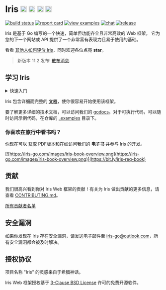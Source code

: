 <!-- # Iris Web Framework <a href="README_ZH.md"> <img width="20px" src="https://iris-go.com/images/flag-china.svg?v=10" /></a> <a href="README_RU.md"><img width="20px" src="https://iris-go.com/images/flag-russia.svg?v=10" /></a> <a href="README_ID.md"> <img width="20px" src="https://iris-go.com/images/flag-indonesia.svg?v=10" /></a> <a href="README_GR.md"><img width="20px" src="https://iris-go.com/images/flag-greece.svg?v=10" /></a> <a href="README_PT_BR.md"><img width="20px" src="https://iris-go.com/images/flag-pt-br.svg?v=10" /></a> <a href="README_JPN.md"><img width="20px" src="https://iris-go.com/images/flag-japan.svg?v=10" /></a> -->

# Iris <a href="README.md"> <img width="20px" src="https://iris-go.com/images/flag-unitedkingdom.svg?v=10" /></a> <a href="README_GR.md"><img width="20px" src="https://iris-go.com/images/flag-greece.svg?v=10" /></a> <a href="README_ES.md"><img width="20px" src="https://iris-go.com/images/flag-spain.png" /></a> <a href="READ_KO.md"><img width="20px" src="https://upload.wikimedia.org/wikipedia/commons/0/09/Flag_of_South_Korea.svg" />

[![build status](https://img.shields.io/travis/kataras/iris/master.svg?style=for-the-badge)](https://travis-ci.org/kataras/iris) [![report card](https://img.shields.io/badge/report%20card-a%2B-ff3333.svg?style=for-the-badge)](https://goreportcard.com/report/github.com/kataras/iris)<!--[![godocs](https://img.shields.io/badge/go-%20docs-488AC7.svg?style=for-the-badge)](https://godoc.org/github.com/kataras/iris)--> [![view examples](https://img.shields.io/badge/learn%20by-examples-0077b3.svg?style=for-the-badge)](https://github.com/kataras/iris/tree/master/_examples) [![chat](https://img.shields.io/gitter/room/iris_go/community.svg?color=blue&logo=gitter&style=for-the-badge)](https://gitter.im/iris_go/community) [![release](https://img.shields.io/badge/release%20-v11.2-0077b3.svg?style=for-the-badge)](https://github.com/kataras/iris/releases)

Iris 是基于 Go 编写的一个快速，简单但功能齐全且非常高效的 Web 框架。 它为您的下一个网站或 API 提供了一个非常富有表现力且易于使用的基础。

看看 [其他人如何评价 Iris](https://iris-go.com/testimonials/)，同时欢迎各位点亮 **star**。

> 新版本 11.2 发布! [散布消息](https://www.facebook.com/iris.framework/posts/3276606095684693).

## 学习 Iris

<details>
<summary>快速入门</summary>

```sh
# 假设文件已经存在
$ cat example.go
```

```go
package main

import "github.com/kataras/iris"

func main() {
    app := iris.Default()
    app.Get("/ping", func(ctx iris.Context) {
        ctx.JSON(iris.Map{
            "message": "pong",
        })
    })

    app.Run(iris.Addr(":8080"))
}
```

```sh
# 运行 example.go
# 在浏览器中访问 http://localhost:8080/ping
$ go run example.go
```

> 路由由 [muxie](https://github.com/kataras/muxie) 提供支持，muxie 是基于 Go 编写的最强大最快速的基于 trie 的路由

</details>

Iris 包含详细而完整的 **[文档](https://github.com/kataras/iris/wiki)**，使你很容易开始使用该框架。

要了解更多详细的技术文档，可以访问我们的 [godocs](https://godoc.org/github.com/kataras/iris)。对于可执行代码，可以随时访问示例代码，在仓库的 [_examples](_examples/)  目录下。

### 你喜欢在旅行中看书吗？

你现在可以 [获取](https://bit.ly/iris-req-book) PDF版本和在线访问我们的 **电子书** 并参与 Iris 的开发。

[![https://iris-go.com/images/iris-book-overview.png](https://iris-go.com/images/iris-book-overview.png)](https://bit.ly/iris-req-book)

## 贡献

我们很高兴看到你对 Iris Web 框架的贡献！有关为 Iris 做出贡献的更多信息，请查看 [CONTRIBUTING.md](CONTRIBUTING.md)。

[所有贡献者名单](https://github.com/kataras/iris/graphs/contributors)

## 安全漏洞

如果你发现在 Iris 存在安全漏洞，请发送电子邮件至 [iris-go@outlook.com](mailto:iris-go@outlook.com)，所有安全漏洞都会被及时解决。

## 授权协议

项目名称 "Iris" 的灵感来自于希腊神话。

Iris Web 框架授权基于 [3-Clause BSD License](LICENSE) 许可的免费开源软件。
